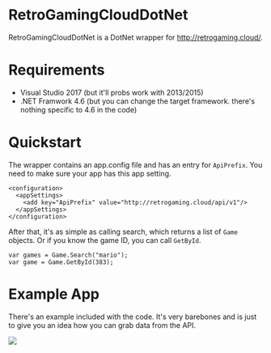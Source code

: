 # RetroGamingCloudDotNet

RetroGamingCloudDotNet is a DotNet wrapper for http://retrogaming.cloud/.

# Requirements

* Visual Studio 2017 (but it'll probs work with 2013/2015)
* .NET Framwork 4.6 (but you can change the target framework. there's nothing specific to 4.6 in the code)

# Quickstart

The wrapper contains an app.config file and has an entry for `ApiPrefix`. You need to make sure your app has this app setting.

```
<configuration>
  <appSettings>
    <add key="ApiPrefix" value="http://retrogaming.cloud/api/v1"/>
  </appSettings>
</configuration>
```

After that, it's as simple as calling search, which returns a list of `Game` objects. Or if you know the game ID, you can call `GetById`.

```
var games = Game.Search("mario");
var game = Game.GetById(383);
```

# Example App

There's an example included with the code. It's very barebones and is just to give you an idea how you can grab data from the API.

![](https://i.imgur.com/OMcEk3d.gif)
